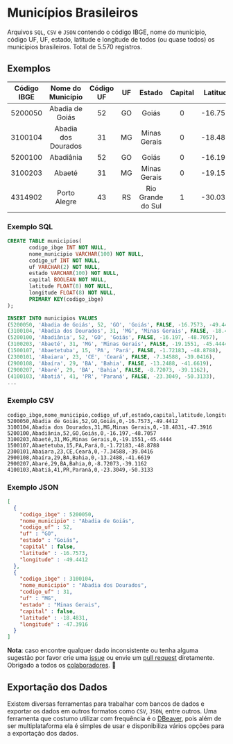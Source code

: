 # Municípios Brasileiros

Arquivos `SQL`, `CSV` e `JSON` contendo o código IBGE, nome do município, código UF, UF, estado, latitude e longitude de todos (ou quase todos) os municípios brasileiros. Total de 5.570 registros.

## Exemplos

| Código IBGE |  Nome do Município  | Código UF | UF |       Estado      | Capital | Latitude | Longitude |
|:-----------:|:-------------------:|:---------:|:--:|:-----------------:|:-------:|:--------:|:---------:|
|   5200050   | Abadia de Goiás     |     52    | GO | Goiás             |    0    | -16.7573 |  -49.4412 |
|   3100104   | Abadia dos Dourados |     31    | MG | Minas Gerais      |    0    | -18.4831 |  -47.3916 |
|   5200100   | Abadiânia           |     52    | GO | Goiás             |    0    | -16.1970 |  -48.7057 |
|   3100203   | Abaeté              |     31    | MG | Minas Gerais      |    0    | -19.1551 |  -45.4444 |
|   4314902   | Porto Alegre        |     43    | RS | Rio Grande do Sul |    1    | -30.0318 |  -51.2065 |

### Exemplo SQL

```sql
CREATE TABLE municipios(
       codigo_ibge INT NOT NULL,
       nome_municipio VARCHAR(100) NOT NULL,
       codigo_uf INT NOT NULL,
       uf VARCHAR(2) NOT NULL,
       estado VARCHAR(100) NOT NULL,
       capital BOOLEAN NOT NULL,
       latitude FLOAT(8) NOT NULL,
       longitude FLOAT(8) NOT NULL,
       PRIMARY KEY(codigo_ibge)
);

INSERT INTO municipios VALUES
(5200050, 'Abadia de Goiás', 52, 'GO', 'Goiás', FALSE, -16.7573, -49.4412),
(3100104, 'Abadia dos Dourados', 31, 'MG', 'Minas Gerais', FALSE, -18.4831, -47.3916),
(5200100, 'Abadiânia', 52, 'GO', 'Goiás', FALSE, -16.197, -48.7057),
(3100203, 'Abaeté', 31, 'MG', 'Minas Gerais', FALSE, -19.1551, -45.4444),
(1500107, 'Abaetetuba', 15, 'PA', 'Pará', FALSE, -1.72183, -48.8788),
(2300101, 'Abaiara', 23, 'CE', 'Ceará', FALSE, -7.34588, -39.0416),
(2900108, 'Abaíra', 29, 'BA', 'Bahia', FALSE, -13.2488, -41.6619),
(2900207, 'Abaré', 29, 'BA', 'Bahia', FALSE, -8.72073, -39.1162),
(4100103, 'Abatiá', 41, 'PR', 'Paraná', FALSE, -23.3049, -50.3133),
...
```

### Exemplo CSV

```csv
codigo_ibge,nome_municipio,codigo_uf,uf,estado,capital,latitude,longitude
5200050,Abadia de Goiás,52,GO,Goiás,0,-16.7573,-49.4412
3100104,Abadia dos Dourados,31,MG,Minas Gerais,0,-18.4831,-47.3916
5200100,Abadiânia,52,GO,Goiás,0,-16.197,-48.7057
3100203,Abaeté,31,MG,Minas Gerais,0,-19.1551,-45.4444
1500107,Abaetetuba,15,PA,Pará,0,-1.72183,-48.8788
2300101,Abaiara,23,CE,Ceará,0,-7.34588,-39.0416
2900108,Abaíra,29,BA,Bahia,0,-13.2488,-41.6619
2900207,Abaré,29,BA,Bahia,0,-8.72073,-39.1162
4100103,Abatiá,41,PR,Paraná,0,-23.3049,-50.3133
```

### Exemplo JSON

```json
[
  {
    "codigo_ibge" : 5200050,
    "nome_municipio" : "Abadia de Goiás",
    "codigo_uf" : 52,
    "uf" : "GO",
    "estado" : "Goiás",
    "capital" : false,
    "latitude" : -16.7573,
    "longitude" : -49.4412
  },
  {
    "codigo_ibge" : 3100104,
    "nome_municipio" : "Abadia dos Dourados",
    "codigo_uf" : 31,
    "uf" : "MG",
    "estado" : "Minas Gerais",
    "capital" : false,
    "latitude" : -18.4831,
    "longitude" : -47.3916
  }
]
```

**Nota**: caso encontre qualquer dado inconsistente ou tenha alguma sugestão por favor crie uma [issue](https://github.com/kelvins/Municipios-Brasileiros/issues) ou envie um [pull request](https://github.com/kelvins/Municipios-Brasileiros/pulls) diretamente. Obrigado a todos os [colaboradores](https://github.com/kelvins/Municipios-Brasileiros/graphs/contributors). :raised_hands:

## Exportação dos Dados

Existem diversas ferramentas para trabalhar com bancos de dados e exportar os dados em outros formatos como `CSV`, `JSON`, entre outros.
Uma ferramenta que costumo utilizar com frequência é o [DBeaver](https://dbeaver.io/), pois além de ser multiplataforma ela é simples de usar e disponibiliza vários opções para a exportação dos dados.

